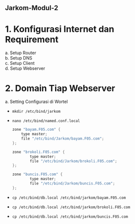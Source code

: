 ## Jarkom-Modul-2

# 1. Konfigurasi Internet dan Requirement

a. Setup Router  
b. Setup DNS  
c. Setup Client  
d. Setup Webserver

# 2. Domain Tiap Webserver

a. Setting Configurasi di Wortel
  - ```
    mkdir /etc/bind/jarkom
    ```
  - ```
    nano /etc/bind/named.conf.local
    ```

    ```c
    zone "bayam.F05.com" {
        type master;
        file "/etc/bind/Jarkom/bayam.F05.com";
    };
    
    zone "brokoli.F05.com" {
            type master;
            file "/etc/bind/Jarkom/brokoli.F05.com";
    };
    
    zone "buncis.F05.com" {
            type master;
            file "/etc/bind/Jarkom/buncis.F05.com";
    };

    ```
  
  - ```
    cp /etc/bind/db.local /etc/bind/jarkom/bayam.F05.com
    ```
  - ```
    cp /etc/bind/db.local /etc/bind/jarkom/brokoli.F05.com
    ```
  - ```
    cp /etc/bind/db.local /etc/bind/jarkom/buncis.F05.com
    ```
